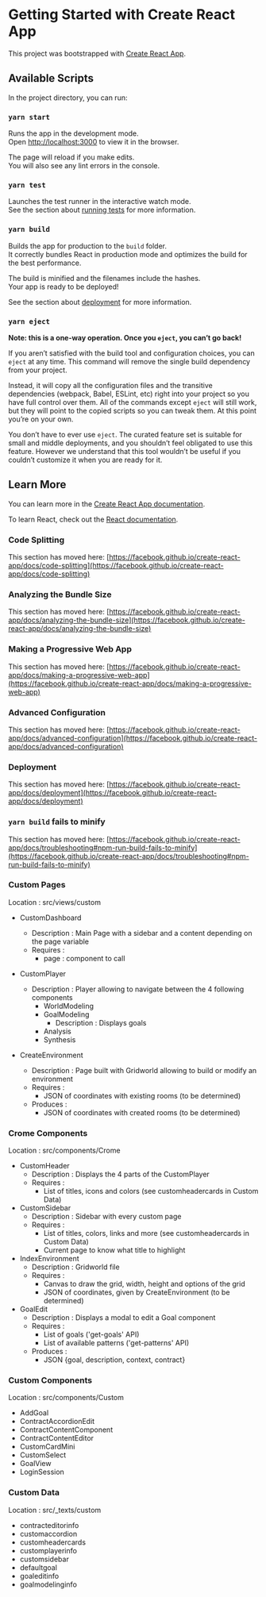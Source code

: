 # Getting Started with Create React App

This project was bootstrapped with [Create React App](https://github.com/facebook/create-react-app).

## Available Scripts

In the project directory, you can run:

### `yarn start`

Runs the app in the development mode.\
Open [http://localhost:3000](http://localhost:3000) to view it in the browser.

The page will reload if you make edits.\
You will also see any lint errors in the console.

### `yarn test`

Launches the test runner in the interactive watch mode.\
See the section about [running tests](https://facebook.github.io/create-react-app/docs/running-tests) for more information.

### `yarn build`

Builds the app for production to the `build` folder.\
It correctly bundles React in production mode and optimizes the build for the best performance.

The build is minified and the filenames include the hashes.\
Your app is ready to be deployed!

See the section about [deployment](https://facebook.github.io/create-react-app/docs/deployment) for more information.

### `yarn eject`

**Note: this is a one-way operation. Once you `eject`, you can’t go back!**

If you aren’t satisfied with the build tool and configuration choices, you can `eject` at any time. This command will remove the single build dependency from your project.

Instead, it will copy all the configuration files and the transitive dependencies (webpack, Babel, ESLint, etc) right into your project so you have full control over them. All of the commands except `eject` will still work, but they will point to the copied scripts so you can tweak them. At this point you’re on your own.

You don’t have to ever use `eject`. The curated feature set is suitable for small and middle deployments, and you shouldn’t feel obligated to use this feature. However we understand that this tool wouldn’t be useful if you couldn’t customize it when you are ready for it.

## Learn More

You can learn more in the [Create React App documentation](https://facebook.github.io/create-react-app/docs/getting-started).

To learn React, check out the [React documentation](https://reactjs.org/).

### Code Splitting

This section has moved here: [https://facebook.github.io/create-react-app/docs/code-splitting](https://facebook.github.io/create-react-app/docs/code-splitting)

### Analyzing the Bundle Size

This section has moved here: [https://facebook.github.io/create-react-app/docs/analyzing-the-bundle-size](https://facebook.github.io/create-react-app/docs/analyzing-the-bundle-size)

### Making a Progressive Web App

This section has moved here: [https://facebook.github.io/create-react-app/docs/making-a-progressive-web-app](https://facebook.github.io/create-react-app/docs/making-a-progressive-web-app)

### Advanced Configuration

This section has moved here: [https://facebook.github.io/create-react-app/docs/advanced-configuration](https://facebook.github.io/create-react-app/docs/advanced-configuration)

### Deployment

This section has moved here: [https://facebook.github.io/create-react-app/docs/deployment](https://facebook.github.io/create-react-app/docs/deployment)

### `yarn build` fails to minify

This section has moved here: [https://facebook.github.io/create-react-app/docs/troubleshooting#npm-run-build-fails-to-minify](https://facebook.github.io/create-react-app/docs/troubleshooting#npm-run-build-fails-to-minify)

### Custom Pages

Location : src/views/custom

- CustomDashboard
    - Description : Main Page with a sidebar and a content depending on the page variable 
    - Requires : 
      - page : component to call

- CustomPlayer
    - Description : Player allowing to navigate between the 4 following components
        - WorldModeling
        - GoalModeling
            - Description : Displays goals
        - Analysis
        - Synthesis
    
- CreateEnvironment
    - Description : Page built with Gridworld allowing to build or modify an environment
    - Requires :
        - JSON of coordinates with existing rooms (to be determined)
    - Produces :
        - JSON of coordinates with created rooms (to be determined)

### Crome Components

Location : src/components/Crome

- CustomHeader
    - Description : Displays the 4 parts of the CustomPlayer
    - Requires :
        - List of titles, icons and colors (see customheadercards in Custom Data)
- CustomSidebar
    - Description : Sidebar with every custom page
    - Requires :
        - List of titles, colors, links and more (see customheadercards in Custom Data)
        - Current page to know what title to highlight
- IndexEnvironment
    - Description : Gridworld file
    - Requires :
        - Canvas to draw the grid, width, height and options of the grid
        - JSON of coordinates, given by CreateEnvironment (to be determined)
- GoalEdit
    - Description : Displays a modal to edit a Goal component
    - Requires :
        - List of goals ('get-goals' API)
        - List of available patterns ('get-patterns' API)
    - Produces :
        - JSON {goal, description, context, contract}

### Custom Components

Location : src/components/Custom

- AddGoal
- ContractAccordionEdit  
- ContractContentComponent
- ContractContentEditor
- CustomCardMini
- CustomSelect
- GoalView
- LoginSession

### Custom Data

Location : src/_texts/custom

- contracteditorinfo
- customaccordion
- customheadercards
- customplayerinfo
- customsidebar
- defaultgoal
- goaleditinfo
- goalmodelinginfo